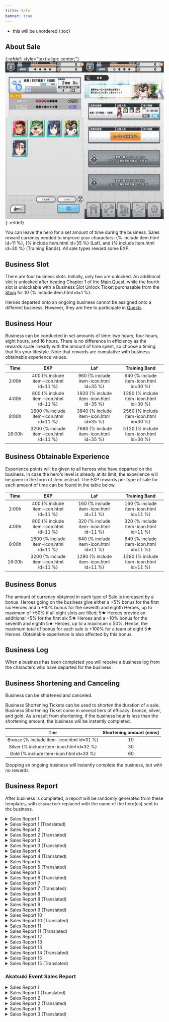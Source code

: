 ```yaml
---
title: Sale
banner: true
---
```


* this will be unordered
{:toc}

## About Sale

{:refdef: style="text-align: center;"}
<img src="/assets/img/systempage_4.png" alt="Battle Flow" height=500px>
{: refdef}

You can leave the hero for a set amount of time during the business. Sales reward currency needed to improve your characters: {% include item.html id=11 %}, {% include item.html id=35 %} (Laf), and {% include item.html id=30 %} (Training Bands). All sale types reward some EXP.

## Business Slot

There are four business slots. Initially, only two are unlocked. An additional slot is unlocked after beating Chapter 1 of the [Main Quest](/guide/quest/#main-quest), while the fourth slot is unlockable with a Business Slot Unlock Ticket purchasable from the [Shop](/guide/shop/) for 10 {% include item.html id=1 %}.

Heroes departed onto an ongoing business cannot be assigned onto a different business. However, they are free to participate in [Quests](/guide/quest/).

## Business Hour

Business can be conducted in set amounts of time: two hours, four hours, eight hours, and 16 hours. There is no difference in efficiency as the rewards scale linearly with the amount of time spent, so choose a timing that fits your lifestyle. Note that rewards are cumulative with business obtainable experience values.

|  Time  |  EXP |  Laf | Training Band |
|:------:|:----:|:----:|:-------------:|
|  2:00h |  400 {% include item-icon.html id=11 %} |  960 {% include item-icon.html id=35 %} |      640 {% include item-icon.html id=30 %}      |
|  4:00h |  800 {% include item-icon.html id=11 %} | 1920 {% include item-icon.html id=35 %} |      1280 {% include item-icon.html id=30 %}     |
|  8:00h | 1600 {% include item-icon.html id=11 %} | 3840 {% include item-icon.html id=35 %} |      2560 {% include item-icon.html id=30 %}     |
| 16:00h | 3200 {% include item-icon.html id=11 %} | 7680 {% include item-icon.html id=35 %} |      5120 {% include item-icon.html id=30 %}     |


## Business Obtainable Experience

Experience points will be given to all heroes who have departed on the business. In case the hero's level is already at its limit, the experience will be given in the form of item instead. The EXP rewards per type of sale for each amount of time can be found in the table below.

| Time   | EXP  | Laf | Training Band |
|:--------:|:------:|:------:|:----------:|
| 2:00h  | 400 {% include item-icon.html id=11 %}  | 160 {% include item-icon.html id=11 %}  | 160 {% include item-icon.html id=11 %}      |
| 4:00h  | 800 {% include item-icon.html id=11 %}  | 320 {% include item-icon.html id=11 %}  | 320 {% include item-icon.html id=11 %}     |
| 8:00h  | 1600 {% include item-icon.html id=11 %} | 640 {% include item-icon.html id=11 %}  | 640 {% include item-icon.html id=11 %}     |
| 16:00h | 3200 {% include item-icon.html id=11 %} | 1280 {% include item-icon.html id=11 %} | 1280 {% include item-icon.html id=11 %}     |

## Business Bonus

The amount of currency obtained in each type of Sale is increased by a bonus. Heroes going on the business give either a +5% bonus for the first six Heroes and a +10% bonus for the seventh and eighth Heroes, up to maximum of +50% if all eight slots are filled; 5★ Heroes provide an additional +5% for the first six 5★ Heroes and a +10% bonus for the seventh and eighth 5★ Heroes, up to a maximum o 50%. Hence, the maximum total of bonus for each sale is +100% for a team of eight 5★ Heroes. Obtainable experience is also affected by this bonus.

## Business Log

When a business has been completed you will receive a business log from the characters who have departed for the business.

## Business Shortening and Canceling

Business can be shortened and canceled.

Business Shortening Tickets can be used to shorten the duration of a sale. Business Shortening Ticket come in several tiers of efficacy: bronze, silver, and gold. As a result from shortening, if the business hour is less than the shortening amount, the business will be instantly completed.

| Tier   | Shortening amount (mins) |
|:--------:|:------------------------:|
| Bronze {% include item-icon.html id=31 %} | 10                     |
| Silver {% include item-icon.html id=32 %} | 30                     |
| Gold   {% include item-icon.html id=33 %} | 60                     |


Stopping an ongoing business will instantly complete the business, but with no rewards.

## Business Report

After business is completed, a report will be randomly generated from these templates, with <code>characterX</code> replaced with
the name of the hero(es) sent to the business.

<details><summary>Sales Report 1</summary>
<p><code>character0</code>は待ち合わせ場所に到着した。<br>すると現れた仲介業者の男が頭を下げてきた。<br>「どうしても欠員が出ちゃって…お願いします！」<br>言われるがままに、<code>character0</code>は更衣室に入った。<br>そこにあったのは、ファンシーな着ぐるみだった。<br><code>character0</code>はそれを着用し、台本通りに役をこなした。<br>ベタなショーの内容に、子供 たちは冷め気味……。<br><br>しかし、途中現れたチンピラを取り押さえたことで、<br><code>character0</code>は一躍子供たちの人 気者に。<br>沢山の子供達と共に写真を撮った。<br><br>ハプニングだらけの営業活動だったが、<br>満更でもない気持ちで帰還したのだった……。
</p>
</details>

<details><summary>Sales Report 1 (Translated)</summary>
<p><code>character0</code>arrived at the meeting place.<br>There, the frazzled client bowed his head in gratitude.<br>"We're booked so full there are no vacancies left at all... thank you so much!".<br>As asked,<code>character0</code>entered the changing room.<br>What was there was a fancy cartoon mascot costume.<br><code>character0</code>wore it and did the job according to the script, and endured performing the corny children's show...<br><br>However, while on their way back to change out of the costume,<br><code>character0</code>was suddenly swarmed by cheering kids.<br>They ended up taking pictures with a lot of children.<br><br>It was a sales activity full of happenings,<br>They returned with a feeling that it wasn't so bad after all...
</p>
</details>

<details><summary>Sales Report 2</summary>
<p>営業先で、<code>character0</code>はヴィランと遭遇した！<br>ヴィランは、奇怪な踊りを踊りながら、<br>民衆にセクハラ的な行為を行って喜んでいる、<br>文字通りの変態だった！<br><br><code>character0</code>はそんな変態を止めるべく戦闘を行うが、<br>変態相手にマトモな技は通用しなかった。<br><br>目には目を、歯には歯を。<br><code>character0</code>はダンスバトルを申し込んだ！<br>変態を軽々と圧倒するデタラメで妙ちきりんな踊りに、<br>ヴィランは負けを認め、たちまち御用となった。<br><br>しかし、変態ヴィランを逮捕した功績と共に、<br><code>character0</code>は大事な何かを失ったのだった……。
</p>
</details>

<details><summary>Sales Report 2 (Translated)</summary>
<p>At the business location,<code>character0</code>encountered a villain!<br>The villain dragged citizens along, forcing them into a bizarre dance,<br>but slyly groping the dance partners on the side.<br>It was a pervert on the loose!<br><br><code>character0</code>transformed, determined to put a stop to their misdeeds.<br>However, their usual battle techniques did not work against the agile, slippery opponent.<br><br>Eye for an eye, tooth for a tooth.<br><code>character0</code>challenged the villain head on in a dance battle!<br>Their haphazard, unpredictable dancing overwhelmed the opponent,<br>The Villain admitted to losing and was quickly arrested.<br><br>However, with the achievement of capturing the perverted villain<br><code>character0</code>lost something important...
</p>
</details>

<details><summary>Sales Report 3</summary>
<p>自分は一体、どこから来たのか。<br>自分は一体、何者なのか。<br>自分は一体、どこへ向かうのか。<br><br>自分は一体、今何 をしているのか。<br><br>そんなことを考えながら、<br><code>character0</code>は一心不乱に流れ作業を行い続けた。<br>他のメ ンバーは皆、一体何を考えながら<br>この作業をしているのだろう……。<br><br>この仕事を続けていれば、いずれ真理を<br>見つけられるかもしれない。<br><code>character0</code>は、精神修行について、<br>真剣に考えさせられたという。
</p>
</details>

<details><summary>Sales Report 3 (Translated)</summary>
<p>Where did you come from?<br>Who are you?<br>Where on earth are you going?<br>........<br><br>What on earth are you doing now?<br><br>While thinking about that,<br><code>character0</code>continued to work on the assembly line.<br>What the hell are all the other members thinking about<br>Their mind continued to wander as they went about their repetitive task...<br><br>If you continue this work, the truth will come<br>You may be able to find it.<br><code>character0</code>sank deep into their meditative training,<br>It was said that they were made to think seriously.
</p>
</details>

<details><summary>Sales Report 4</summary>
<p><code>character0</code>を待っていたのは、<br>恐ろしいまでにハイテンションな現場だった。<br>皆、徹夜明け何日目かという勢いの、<br>ナチュラルハイの状態に入っている。<br><br><code>character0</code>は流石に危機感を覚え、<br>必死に彼らの仕事 を手伝った。<br>しかし、想像以上に過酷な仕事内容に、<br><code>character0</code>もだんだんと心のブレーキが壊れ始める……。<br><br>そして、<code>character0</code>もまた、<br>今までの人生で一番では無いかというくらいの<br>超ハイテンション状態で現場を去るのだった……。
</p>
</details>

<details><summary>Sales Report 4 (Translated)</summary>
<p>What awaits<code>character0</code>,<br>is a terrifying high-tension scene.<br>Everyone enters a state of natural high,<br>and looks like they haven't sleep for who knows how many nights.<br><br><code>character0</code>felt a sense of urgency,<br>and desperately try to help them with their work.<br>However, the job description is more demanding than they imagined.<br><code>character0</code>is starting to get affected…<br><br>And so,<code>character0</code>wonder,<br>In their life up till now did they ever be the best in anything?<br>They left in a state of extreme stress…
</p>
</details>

<details><summary>Sales Report 5</summary>
<p>営業先で、<code>character0</code>はヴィランと遭遇した！<br>ヴィランは、<code>character0</code>にフードファイトを申し 込んできた！<br>何処からか運ばれてくる山盛りの食事。<br>続々と集まり始める観客……。<br><br><code>character0</code>は勝負 を受けて、食事の山にかじりついた！<br>無我夢中で食していくうちに、段々とペースを<br>落としていくヴィラン……。<br>これを好機と、一気に攻める<code>character0</code>！<br><code>character0</code>は見事、ヴィランとの戦いに勝利した！<br><br>しばらく、食事の量を元の状態に戻すのに<br>苦労したという。<br>
</p>
</details>

<details><summary>Sales Report 5 (Translated)</summary>
<p>At the business location,<code>character0</code>encountered a villain!<br>The villain challenged <code>character0</code>to an eating competition!<br>A heap of meals was brought from somewhere,<br>and an audiences began to gather one after another...<br><br><code>character0</code>accepted the challenge with gusto and began to attack the mountain of food!<br>The pitched battle initially seemed like an even match,<br>Until the villain eventually began to fall behind...<br>Taking this as an opportunity,<code>character0</code> attacked at once!<br><code>character0</code>has won the battle with the villain brilliantly!
</p>
</details>

<details><summary>Sales Report 6</summary>
<p>活動中、些細な意見の相違からいざこざが発生。<br><code>character0</code>が口火を切り、<code>character1</code>が挑発に 乗ってしまう。<br>言い争いになる<code>character0</code>と<code>character1</code>。<br><br>どっちが先かは分からないが、<br>次第と手が出て、掴み合いの大喧嘩に発展。<br><code>character0</code>が吠え、<code>character1</code>が叫び返す。<br>誰も止められないほどに現場は混乱する。<br><br>しかし、しばらく喧嘩が続くうちに、<br>お互いの実力を認め合い、次第に笑い合うようになる。<br>最後には<code>character0</code>が手を差し出し、<br><code>character1</code>が握り返し、２人で夕日を眺めて笑い合った。<br>２人の仲は、なんだかんだで深まったのだった。<br><br><code>character0</code>追記：<br>本件に関しての始末書 については、別途提出します。<br>
</p>
</details>

<details><summary>Sales Report 6 (Translated)</summary>
<p>During the activity, a slight disagreement caused trouble.<br><code>character0</code>became angry and<code>character1</code>provoked them further.<br><code>character0</code>and<code>character1</code>got into a big argument.<br><br>Nobody knows who started it first,<br>But gradually it devolved into a physcical altercation of grabbing and shoving,<br><code>character0</code>barks and<code>character1</code>shouts back.<br>The scene is so confusing and chaotic that no one can stop it.<br><br>However, after the quarrel continued for a while,<br>They recognize each other's abilities and gradually start to laugh.<br>At the end,<code>character0</code>reaches out a hand,<br><code>character1</code>shook it heartily and the pair laughed at the sunset.<br>The relationship between the two had somehow deepened.<br><br><code>character0</code>postscript:<br>A written statement regarding this matter will be submitted separately.<br>
</p>
</details>

<details><summary>Sales Report 7</summary>
<p>営業先から帰還するため、宇宙船を駆る。<br>しかし、動力エンジンがまさかの故障。<br>修理サービスを待つ羽目になってしま った。<br><br>幸い空調や食料に問題はない。<br>しかし、狭い空間には、<code>character0</code>と<code>character1</code>が２人きり。<br>気を紛らわそうと話題を振る<code>character0</code>。<br>話を膨らませようと頑張る<code>character1</code>。<br>しかし、すぐに話題もつき、沈黙の時間が流れる。<br><br>やがて就寝の時間が訪れ、２人は座席を倒す。<br>だが、相手のことが気になって、寝るに寝れない。<br><code>character1</code>が寝返りを打つ衣擦れの音に、<br><code>character0</code>は思わずドキドキ。<br><code>character0</code>がトイレに立つ足音が、<br><code>character1</code>には妙に気になってしまう。<br><br>やがて修理サービスが到着し、無事帰還するも、<br>２人の目は隈だらけになっていた…。
</p>
</details>

<details><summary>Sales Report 7 (Translated)</summary>
<p>While driving the spaceship after returning from work,<br>the ship's power engine suddenly fails.<br>They have to wait for the repair service.<br><br>Fortunately, there are no problems with air conditioning or food.<br>However there are only two people in the small space,<code>character0</code>and<code>character1</code>.<br><code>character0</code>brings up a topic of conversation to distract themselves.<br><code>character1</code>works hard to maintain the conversation.<br>However, the conversation soon ended and there is only silence.<br><br>Eventually, bedtime arrives and the two recline in their seats.<br>However they can't sleep because they're too conscious of each other.<br><code>character1</code>turns around and at the sound of their rustling clothes,<br><code>character0</code>feels their heart beats faster.<br><code>character0</code>stands up and go to the toilet,<br><code>character1</code>is strangely bothered by it.<br><br>Eventually the repair service arrived and they returned safely, but<br>the two of them have dark circles under their eyes…
</p>
</details>

<details><summary>Sales Report 8</summary>
<p>炎天下、高温の現場での仕事。<br>気丈に仕事を回していた<code>character0</code>も、<br>次第にふらつき始め、やがて倒れてしまう。<br><br><code>character1</code>は<code>character0</code>を涼しい空間に運び、介抱する。<br><code>character1</code>は熱を貯め込んだ<code>character0</code>の体を冷やすため、<br><code>character0</code>の服を脱がすことにする……が。<br>妙 にドキドキしてしまう<code>character1</code>。<br>適切な対処を行おうとしているだけなのに、<br>何か、いけない事をしている ような……。<br><br>やがて目を覚ました<code>character0</code>。<br>自らの着衣の様を見て、思わず赤面してしまう。<br>ひとま ず<code>character1</code>に礼を言うも、<br>なんとも言えない微妙な空気が、２人の間に流れる。<br><br>帰還後、妙にお互いの 視線が気になってしまう<br><code>character0</code>と<code>character1</code>の２人だった。
</p>
</details>

<details><summary>Sales Report 8 (Translated)</summary>
<p>Working together in a hot field under the scorching sun.<br><code>character0</code>who had been working hard,<br>gradually begins to sway and eventually collapses.<br><br><code>character1</code>carries <code>character0</code>to a cool, shady area to take care of them.<br>While<code>character1</code>attempts to cool off the body of <code>character0</code>、<br>They decided to take off some of <code>character0</code>'s clothes...<br><code>character1</code>'s heart pounds for some reason.<br>I'm just trying to take appropriate action<br>It's not like I'm doing something wrong...<br><br>Eventually,<code>character0</code>began to stir.。<br>Upon seeing their clothes, they blush.<br>Still, they thank<code>character1</code>for caring for them, but<br>An awkward air flows between the two.<br><br>After returning from the job, the two still have trouble looking eachother in the eyes.
</p>
</details>

<details><summary>Sales Report 9</summary>
<p>仕事が早く終わってしまい、<br>迎えが来るまで半日近く時間が空いてしまった。<br><code>character0</code>の提案で、<code>character1</code>は現地を観光して時間を潰すことに。<br><br>現地では丁度祭りが行われており、<br>普段見ないような異文化の 屋台が軒を連ねていた。<br><code>character1</code>は興味深そうにそれらの店先を眺め、<br>１つの商品を手に取り、<code>character0</code>に見せる。<br><code>character0</code>に似合いそうだ、と。<br><br>店主は「それは恋人に送ると結ばれるという<br>まじないが込められた品ですよ」と語る。<br><br><code>character1</code>は、説明に動揺し、赤面してうつむいてしまう。<br>しかし、折角<code>character1</code>が勧めてくれたものだから、と、<br><code>character0</code>は店主に代金を渡し、それを購入する。<br><br><code>character0</code>は今も、こっそりそれを身に着けているという。
</p>
</details>

<details><summary>Sales Report 9 (Translated)</summary>
<p>Work was finished early this time,<br>with nearly half a day remaining until the scheduled pickup time.<br>At the suggestion of <code>character0</code>,<code>character1</code>decided to go sightseeing and kill time.<br><br>A festival is being held locally,<br>There were many stalls of different cultures that you wouldn't normally see.<br><code>character1</code>looks at those storefronts with interest,<br>Picking up one product and showing it to <code>character0</code>.<br>"<code>character0</code>this one would look good on you!"<br><br>The stall owner said, "That one is said to hold a special magic,<br>if you give it to your lover, the two of you will be bound together forever." He says.<br><br><code>character1</code>is flustered by the explanation, blushes and looks down.<br>However, because it was recommended by<code>character1</code><br><code>character0</code>gives the money to the shop owner and buys it.<br><br>Secretly,<code>character0</code>still wears it on days off.
</p>
</details>

<details><summary>Sales Report 10</summary>
<p>職務中、成り行きで取引先の重役を接待しなくては<br>いけなくなってしまった<code>character0</code>と<code>character1</code>。<br>連れてこられたのは、歓楽街のスナック。<br><br>酒が入り、すっかり上機嫌な重役は、<br>２人の歌声を聞きたいと、<br>カラオケマシンに曲をリクエストし、<br>２人にマイクを持たせ、前に立たせる。<br><br>流れ出したのは、やや古臭いデュエット のラブソング。<br><code>character0</code>は全くその曲を知らない。<br>画面に流れる歌詞を追い、懸命に歌う<code>character0</code>。<br><br>しかし、<code>character1</code>は元からその曲を知っていた。<br><code>character1</code>は、うまく<code>character0</code>をリードして歌う。<br>重役は大満足の拍手で２人を労った。<br><br>以降、<code>character1</code>がその時の曲の一節を口ずさむと、<br><code>character0</code>が乗っかってくるようになったという。
</p>
</details>

<details><summary>Sales Report 10 (Translated)</summary>
<p>For today's duties,<br>we have to entertain some executives of a partner company<code>character0</code>and<code>character1</code>attended a dinner with them in the red-light district.<br><br>The executive got into a good mood thanks to the sake,<br>"I want to hear you two's singing voices!"<br>Requesting a song from the karaoke machine,<br>The two were hastily given microphones and told to stand in front of them.<br><br>What began playing was a slightly old-fashioned duet love song.<br><code>character0</code>doesn't know the song at all.<br>Nonetheless,<code>character0</code>does their best to follow the onscreen lyrics, singing with their all.<br><br>However,<code>character1</code>was already familiar with the song from the beginning.<br><code>character1</code>leads <code>character0</code>through the ballad.<br>The executives were very pleased and applauded the duet.<br><br>Since then, when <code>character1</code>idly sings a passage of the song,<br><code>character0</code>follows up with the next lyrics.
</p>
</details>


<details><summary>Sales Report 11</summary>
<p><code>character0</code>の運転により現場へ出発する際、<br>船内でどっちが助手席に座るかで<br><code>character2</code>と<code>character3</code>が揉めてしまった。<br>どちらも一歩も引かず、まるで子供の喧嘩の様相を<br>呈し始めていた。<br><br>結局、<code>character1</code>が仲裁に入り、<br><code>character1</code>が助手席、<code>character2</code>と<code>character3</code>はどちらも<br>後部座席という形で落ち着き、発進した。<br><br>しかし、<code>character0</code>の運転があまりに荒い為 か、<br>はたまたスペースデブリの量が多かったためか、<br>船体は大きく揺れる。<br><br><code>character2</code>と<code>character3</code>は、<br>どちらも仲良く船酔いしてしまった。<br><br>現場到着後、１時間程度稼働までに時間がかかった<br>理由については、以上の通りとなる。
</p>
</details>

<details><summary>Sales Report 11 (Translated)</summary>
<p>It was decided that <code>character0</code> would drive to the site, <br>but then<code>character2</code>and<code>character3</code>got into a dispute over who should be in the passenger seat.<br>Neither of them stepped back, and it was beginning to look like a child's fight.<br><br>Eventually,<code>character1</code>interceded.<br><code>character1</code>was in the passenger's seat,<code>character2</code>and<code>character3</code>were both in the back seat,<br> so they settled in and took off.<br><br>However, whether it was because<code>character0</code>was driving too roughly,<br>or because the amount of space debris was too much,<br>the hull shook significantly.<br><br>Both<code>character2</code>and<code>character3</code>got motion sickness.<br><br>After arriving at the site, it took one hour for them to begin work<br>The reason for this was stated above.
</p>
</details>

<details><summary>Sales Report 12</summary>
<p>現場において、強盗行為を行うヴィランに遭遇。<br>総員で対処にあたった。<br><br><code>character0</code>のサポートを<code>character1</code>、<br><code>character2</code>のサポートを<code>character3</code>が行い、<br>あとはヴィランを取り押さ えるだけだった。<br><br>そこで<code>character2</code>が、最後の決め技に必要だとして、<br>「アレ」を<code>character3</code>に対して要求。<br><code>character3</code>は全く何のことか分からず、<br>焦った様子で「アレ」を要求する<code>character2</code>に対し、<br>困惑したような切り返しをするばかり。<br><br>結局モタついている間にヴィランが逃走を図った為、<br><code>character0</code>と<code>character1</code>で捕獲を行った。<br><br>戦闘後「アレさえあれば…」と不満げにする<code>character2</code>。<br>一体「アレ」とは何だったのか……。
</p>
</details>

<details><summary>Sales Report 13</summary>
<p>昼食時、ある騒動が発生した。<br><code>character2</code>の弁当のから揚げが、<br>あからさまに１つ足りないのだ。<br><br><code>character1</code>は弁当屋の店員が入れ忘れたのではと言うが、<br>ぽっかりと空いた空間には、衣が落ちた形跡がある。<br><code>character3</code>は自分の分を渡すから落ち着くよう促す。<br>しかし<code>character2</code>はそういう事ではないと返 す。<br><br><code>character0</code>を疑う<code>character2</code>は問い詰めるが、<br>あまりにしつこいために<code>character0</code>は怒り、<br>「から揚げ１個くらいで」と食って掛かる。<br><code>character2</code>と<code>character0</code>は、口 論を始めてしまった。<br><br>その時、小型の野生動物が接近してきて、<br>蓋の空いた弁当から、から揚げを１個持ち去った。<br><br>真犯人は、<code>character2</code>の目の前で<br>それを美味しそうに平らげた。
</p>
</details>

<details><summary>Sales Report 14</summary>
<p>出発時から、<code>character0</code>と<code>character1</code>は機嫌が悪かった。<br>互いの顔を見ようともせず、言葉すら 交わさない。<br>職務中も、それは同様。<br><code>character2</code>と<code>character3</code>は、その空気にただ耐えるしかなかった。<br><br>しかし、カイブツの発生に対する対応の際、<br>状況は変化する。<br><code>character0</code>は<code>character1</code>と何か言い合いながらも、<br>素晴らしいコンビネーションで戦闘を行い、<br>見事にカイブツを撃退。<br><br>バトルの後、<code>character0</code>は<code>character1</code>に対し、<br>今日の事に免じて、あのことは許すと告げる。<br><code>character1</code>も、それを受けて謝罪の言葉を述べる。<br><code>character2</code>はその光景を見て、<br>そうか、あの事はもういいのかと<code>character0</code>に尋ねる。<br><code>character0</code>の頷くさまに、<code>character2</code>は頷きながら感涙 する。<br><br><code>character3</code>は、状況が全く分からずに唖然としていた。<br>
</p>
</details>

<details><summary>Sales Report 14 (Translated)</summary>
<p>From the time of departure,<code>character0</code>and<code>character1</code>were in a foul mood due to an earlier argument.<br>They refuse to look at each other's faces and don't even exchange words.<br>Even during the duties, it is the same.<br><code>character2</code>and<code>character3</code>had no choice but to endure the tense atmosphere.<br><br>However, when responding to an outbreak of Kaibutsu<br>The situation changes.<br>Despite the lingering bitterness between<code>character0</code>and<code>character1</code>,<br>The two fight in a great combination and repel the Kaibutsu brilliantly.<br><br>After the battle,<code>character0</code>is against<code>character1</code>,<br>I'm sorry for today, and I hope you can forgive me...<br><code>character1</code>apologizes as well.<br><code>character2</code>sees the scene and asks if things are okay between them again,<br><code>character0</code>nods, smiling through tears at<code>character2</code>.<br><br><code>character3</code>was stunned, not having realized any of this was going on at all.<br>
</p>
</details>

<details><summary>Sales Report 15</summary>
<p>仕事の後、夕飯を食べて帰ることになった。<br><br>しかし、たまたま入った店が高級店だった為か、<br>食事後に請求された金 額はとんでもないものだった。<br><br>奢るはずだった<code>character0</code>は、明らかに混乱している。<br><code>character1</code>は財布の中身を確かめ、ため息をつく。<br><code>character2</code>は、皿洗いを覚悟した。<br><br>しかしそこで、<code>character3</code>が颯爽と金色に輝くカードを<br>取り出し、「一括払い」を宣言。<br><br>全員、<code>character3</code>に感謝 の言葉を述べ、<br><code>character3</code>はなんてことないと笑って切り返した。<br>何て太っ腹なんだろう……。<br><br>備考：<br><code>character3</code>は当面の間、<br>食事時にカップ麺の支給を要望している。<br>
</p>
</details>

<details><summary>Sales Report 15 (Translated)</summary>
<p>After work, the team decided to eat dinner and go home.<br><br>However, maybe because the store they happened to enter was a luxury store.<br>The amount charged after the meal was unexpectedly ridiculous.<br><br><code>character0</code>,who had intended to treat everyone, is clearly confused.<br><code>character1</code>checks the contents of his wallet and sighs.<br><code>character2</code>resigned to a night of washing the dishes.<br><br>Suddenly, <code>character3</code>saves the day, flashing a dashing golden card and declaring a "Dinner's on me."<br><br>Everyone thanked<code>character3</code>,<br><code>character3</code>laughed and told them to think nothing of it.<br>Everyone left satisfied with full bellies...<br><br>Additional Notes:<br>For the forseeable future, <code>character3</code>requests the provision of cup noodles at meal time.<br>
</p>
</details>

### Akatsuki Event Sales Report

<details><summary>Sales Report 1</summary>
<p>情報収集のための捜査活動中。<br><code>character0</code>と<code>character1</code>は、とある店舗を訪れる。<br>全ては事 件解決のカギを握る為……<br><br>しかし、何やら様子がおかしい。<br><code>character1</code>が裏手に回り込むと、黒煙が上がっ ている。<br><code>character1</code>の声を聞いた<code>character0</code>はすかさずドアを破り、<br>中に飛び込んだ。<br><br><code>character0</code>は倒れて動けなくなっている店主を発見。<br><code>character1</code>の声を頼りに、煙の中、店主を担いで脱出。<br><code>character1</code>は手頃なバケツで必死に消火活動を行う。<br><br>結果、２人の活躍のお陰で、店主の命は助 かった。<br>偶然とはいえ、大手柄。めでたしめでたし。<br><br>……何かを忘れているような気がするが、<br>きっと気のせいだろう。
</p>
</details>

<details><summary>Sales Report 1 (Translated)</summary>
<p>Forming an investigation team to collect information,<br><code>character0</code>and<code>character1</code>visit a certain store Hoping to the find the key to solving the case...<br><br>However, something is wrong.<br>When<code>character1</code>enters the back area, they realize the air is thick with black smoke.<br>Upon hearing the shout from<code>character1</code>,<code>character0</code>quickly broke down the door and hurried in.<br><br><code>character0</code>discovers the shopkeeper who is stuck behind collapsed, burning debris.<br>Following<code>character1</code>'s voice to safety, they escape the fire with the owner.<br><code>character1</code>quickly douses the fire with a nearby bucket.<br><br>Thanks to the pair's cooperation, the owner's life was saved.<br>Although it is just a coincidence they happened to be there, they're quite happy.<br><br>......But somehow, it feels like they forgot something?
</p>
</details>

<details><summary>Sales Report 2</summary>
<p>休業中の酒場の店内清掃中。<br><code>character0</code>は戸棚を拭き、<code>character1</code>は床を磨く。<br>棚には、な かなかにいい値段のしそうな<br>食器がずらりと並んでいる。<br><br>すると、うっかり手が滑ってしまい、<br>食器のひとつが床に落下。<br><code>character0</code>はお高そうなグラスを割ってしまう。<br><br>慌てる<code>character0</code>のもとに、すかさず駆けつける<code>character1</code>。<br>ほうきとチリトリで、丁寧に破片を片付けた。<br><code>character1</code>のお陰で、床には全く痕跡は残らなかった。<br><br>このことは、２人だけの秘密にしようと、<br><code>character0</code>と<code>character1</code>は固く誓い合ったのだった。<br><br>後日、割ったグラスの請求書が、<br>パラレルフライト社に届いたという。
</p>
</details>

<details><summary>Sales Report 2 (Translated)</summary>
<p>Today's task is cleaning the inside of a bar after closing time.<br><code>character0</code>wipes the cupboard and<code>character1</code>polishes the floor.<br>Restock the shelves with bottles,<br>and have all the tableware clean and ready.<br><br>Then, one's hand slipped accidentally,<br>and One of the dishes falls to the floor.<br><code>character0</code>broke an expensive-looking glass.<br><br><code>character1</code>rushes to <code>character0</code>in a hurry,<br>Carefully cleaned up the debris with a broom and dustpan.<br>Thanks to <code>character1</code>, there were no traces left on the floor.<br><br><code>character0</code>and<code>character1</code>promised between the two of them that it would be their little secret.<br><br>At a later date, the bill for the broken glass arrived at Parallel Flight...
</p>
</details>

<details><summary>Sales Report 3</summary>
<p>任務を終え、荒野の中を帰還中。<br><br>雰囲気のある場所で、決闘のマネゴトをし、<br>ファンサービスの動画配信をすること にした<br><code>character0</code>と<code>character1</code>。<br><br>３つ数えて振り向いて、<br>先に攻撃を当てた方が勝ち――<br><code>character0</code>と<code>character1</code>の間に、緊張が走る。<br><br>１、２、３……！<br>ばっと振り向いた<code>character0</code>の鼻を、<br><code>character1</code>の指が小突いた。<br><br>まだまだ甘いと笑い、去っていく<code>character1</code>。<br><br><code>character0</code>は何も言い返せず、<br>ただただ荒野の抜けるような空に叫ぶのだった。<br>
</p>
</details>

<details><summary>Sales Report 3 (Translated)</summary>
<p>After completing their mission,while returning to the pickup area through the wilderness,<br><code>character0</code>and<code>character1</code>happened upon a clearing with a nice, dramatic atmosphere and came up with the idea to shoot a few fanservice videos.<br><br>Turn around and count to three,<br>The one who lands an attack first wins...<br>Tension runs high between<code>character0</code>and<code>character1</code>.<br><br>１、２、３……！<br><code>character0</code>turned around only to immediately be booped on the nose by<code>character1</code>.<br><br><code>character1</code>chuckles giddily and leaves.<br><br><code>character0</code>doesn't say anything But merely shouted their anguished defeat into the clear sky.<br>
</p>
</details>
